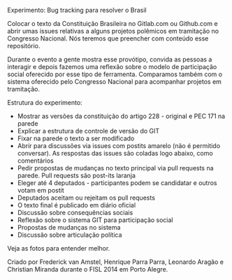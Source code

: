 Experimento: Bug tracking para resolver o Brasil

Colocar o texto da Constituição Brasileira no Gitlab.com ou Github.com e abrir umas issues relativas a alguns projetos polêmicos em tramitação no Congresso Nacional. Nós teremos que preencher com conteúdo esse repositório. 

Durante o evento a gente mostra esse provótipo, convida as pessoas a interagir e depois fazemos uma reflexão sobre o modelo de participação social oferecido por esse tipo de ferramenta. Comparamos também com o sistema oferecido pelo Congresso Nacional para acompanhar projetos em tramitação. 

Estrutura do experimento:

* Mostrar as versões da constituição do artigo 228 - original e PEC 171 na parede
* Explicar a estrutura de controle de versão do GIT
* Fixar na parede o texto a ser modificado
* Abrir para discussões via issues com postits amarelo (não é permitido conversar). As respostas das issues são coladas logo abaixo, como comentários
* Pedir propostas de mudanças no texto principal via pull requests na parede. Pull requests são post-its laranja
* Eleger até 4 deputados - participantes podem se candidatar e outros votam em postit
* Deputados aceitam ou rejeitam os pull requests
* O texto final é publicado em diário oficial
* Discussão sobre consequências sociais
* Reflexão sobre o sistema GIT para participação social
* Propostas de mudanças no sistema
* Discussão sobre articulação política

Veja as fotos para entender melhor.

Criado por Frederick van Amstel, Henrique Parra Parra, Leonardo Aragão e Christian Miranda durante o FISL 2014 em Porto Alegre.
